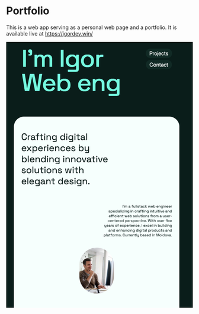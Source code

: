 # Portfolio

This is a web app serving as a personal web page and a portfolio. It is available live at https://igordev.win/

![alt text](image.png)
